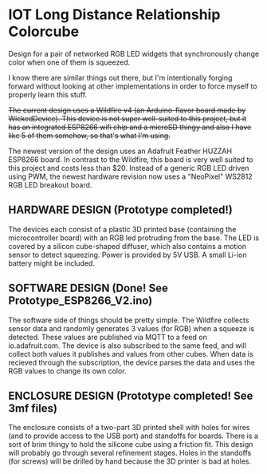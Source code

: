 # IOT Long Distance Relationship Colorcube
Design for a pair of networked RGB LED widgets that synchronously change color when one of them is squeezed.

I know there are similar things out there, but I'm intentionally forging forward without looking at other implementations in order to force myself to properly learn this stuff.

~~The current design uses a Wildfire v4 (an Arduino-flavor board made by WickedDevice). This device is not super well-suited to this project,
but it has an integrated ESP8266 wifi chip and a microSD thingy and also I have like 5 of them somehow, so that's what I'm using.~~

The newest version of the design uses an Adafruit Feather HUZZAH ESP8266 board. In contrast to the Wildfire, this board is very well suited to this project and costs less than $20. Instead of a generic RGB LED driven using PWM, the newest hardware revision now uses a "NeoPixel" WS2812 RGB LED breakout board. 

HARDWARE DESIGN (Prototype completed!)
---------------------
The devices each consist of a plastic 3D printed base (containing the microcontroller board) with an RGB led protruding from the base. The LED is covered by a silicon cube-shaped diffuser, which also contains a motion sensor to detect squeezing. Power is provided by 5V USB. A small Li-ion battery might be included.

SOFTWARE DESIGN (Done! See Prototype_ESP8266_V2.ino)
---------------------
The software side of things should be pretty simple. The Wildfire collects sensor data and randomly generates 3 values (for RGB) when a squeeze is detected. These values are published via MQTT to a feed on io.adafruit.com. The device is also subscribed to the same feed, and will collect both values it publishes and values from other cubes. When data is recieved through the subscription, the device parses the data and uses the RGB values to change its own color.

ENCLOSURE DESIGN (Prototype completed! See 3mf files)
---------------------
The enclosure consists of a two-part 3D printed shell with holes for wires (and to provide access to the USB port) and standoffs for boards. There is a sort of brim thingy to hold the silicone cube using a friction fit. This design will probably go through several refinement stages. Holes in the standoffs (for screws) will be drilled by hand because the 3D printer is bad at holes.
